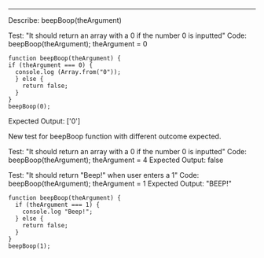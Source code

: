 <!-- Mr. Roboger's Neighborhood

GOAL: Create a web application that takes a number from the user and returns a range of numbers from 0 to the user inputted number with the following substitutions made within the returned range:

Numbers that contain a 1: all digits are replaced (all digits) with "Beep!"
Numbers that contain a 2: all digits are replaced (all digits) with "Boop!"
Numbers that contain a 3: all digits are replaced (all digits) with "Won't you be my neighbor?"

These exceptions are written from least to most important. The first exception should apply unless the second exception does, and the same with the second and third. So, for example, in your finished program,

The number 13 should be replaced with "Won't you be my neighbor?"
The number 21 should be replaced with "Boop".
The number 32 should be replaced with "Won't you be my neighbor?"
A user should be able to enter a new number and see new results over and over again.

Example: If a user inputs a 5, the program should display a list of values: "0", "Beep!", "Boop", "Won't you be my neighbor?", 4, 5 -->


______________________________________________________________________

Describe: beepBoop(theArgument)

Test: "It should return an array with a 0 if the number 0 is inputted"
Code: beepBoop(theArgument);
theArgument = 0

    function beepBoop(theArgument) {
    if (theArgument === 0) {
      console.log (Array.from("0"));
      } else {
        return false;
      }
    }
    beepBoop(0);
Expected Output: ['0']
<!-- Test Passed! -->

New test for beepBoop function with different outcome expected.

Test: "It should return an array with a 0 if the number 0 is inputted"
Code: beepBoop(theArgument);
theArgument = 4
Expected Output: false
<!-- Test Passed! -->


Test: "It should return "Beep!" when user enters a 1"
Code: beepBoop(theArgument);
theArgument = 1
Expected Output: "BEEP!"

    function beepBoop(theArgument) {
      if (theArgument === 1) {
        console.log "Beep!";
      } else {
        return false;
      }
    }
    beepBoop(1);
<!-- Test Passed! -->